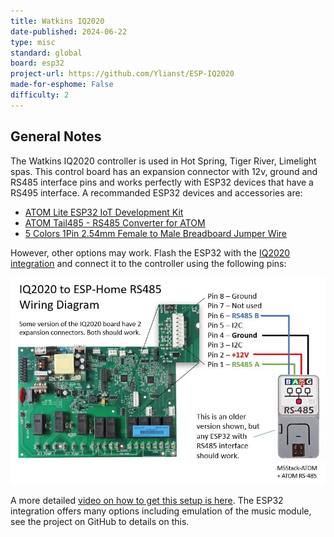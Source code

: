 ```yaml
---
title: Watkins IQ2020
date-published: 2024-06-22
type: misc
standard: global
board: esp32
project-url: https://github.com/Ylianst/ESP-IQ2020
made-for-esphome: False
difficulty: 2
---
```


## General Notes

The Watkins IQ2020 controller is used in Hot Spring, Tiger River, Limelight spas. This control board has an expansion connector with 12v, ground and RS485 interface pins and works perfectly with ESP32 devices that have a RS495 interface. A recommanded ESP32 devices and accessories are:

- [ATOM Lite ESP32 IoT Development Kit](https://shop.m5stack.com/products/atom-lite-esp32-development-kit)
- [ATOM Tail485 - RS485 Converter for ATOM](https://shop.m5stack.com/products/atom-tail485)
- [5 Colors 1Pin 2.54mm Female to Male Breadboard Jumper Wire](https://www.amazon.com/XLX-Breadboard-Soldering-Brushless-Double-end/dp/B07S839W8V/ref=sr_1_3)

However, other options may work. Flash the ESP32 with the [IQ2020 integration](https://github.com/Ylianst/ESP-IQ2020) and connect it to the controller using the following pins:

![IQ2020 expansion port pinout](watkins-iq2020-pinout.png "IQ2020 expansion port pinout")

A more detailed [video on how to get this setup is here](https://youtu.be/egX6bspzuqo). The ESP32 integration offers many options including emulation of the music module, see the project on GitHub to details on this.